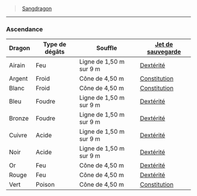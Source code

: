 ﻿---
!GenericItem
Id: dragonborn_hd.md#ascendance
ParentLink: dragonborn_hd.md#sangdragon
Name: Ascendance
ParentName: Sangdragon
NameLevel: 3
Attributes:
  Name: Ascendance
  Markdown: >+
    ### <!--Name-->Ascendance<!--/Name-->


    |Dragon|Type <!--br-->de <!--br-->dégâts|Souffle|[Jet <!--br-->de <!--br-->sauvegarde](hd_abilities_jets_de_sauvegarde.md)|

    |---|---|---|---|

    |Airain|Feu|Ligne de 1,50 m sur 9 m|[Dextérité](hd_abilities_dexterity.md)|

    |Argent|Froid|Cône de 4,50 m|[Constitution](hd_abilities_constitution.md)|

    |Blanc|Froid|Cône de 4,50 m|[Constitution](hd_abilities_constitution.md)|

    |Bleu|Foudre|Ligne de 1,50 m sur 9 m|[Dextérité](hd_abilities_dexterity.md)|

    |Bronze|Foudre|Ligne de 1,50 m sur 9 m|[Dextérité](hd_abilities_dexterity.md)|

    |Cuivre|Acide|Ligne de 1,50 m sur 9 m|[Dextérité](hd_abilities_dexterity.md)|

    |Noir|Acide|Ligne de 1,50 m sur 9 m|[Dextérité](hd_abilities_dexterity.md)|

    |Or|Feu|Cône de 4,50 m|[Dextérité](hd_abilities_dexterity.md)|

    |Rouge|Feu|Cône de 4,50 m|[Dextérité](hd_abilities_dexterity.md)|

    |Vert|Poison|Cône de 4,50 m|[Constitution](hd_abilities_constitution.md)|

AttributesDictionary: >+
  Name: Ascendance

  Markdown: >+

    ### <!--Name-->Ascendance<!--/Name-->





    |Dragon|Type <!--br-->de <!--br-->dégâts|Souffle|[Jet <!--br-->de <!--br-->sauvegarde](hd_abilities_jets_de_sauvegarde.md)|



    |---|---|---|---|



    |Airain|Feu|Ligne de 1,50 m sur 9 m|[Dextérité](hd_abilities_dexterity.md)|



    |Argent|Froid|Cône de 4,50 m|[Constitution](hd_abilities_constitution.md)|



    |Blanc|Froid|Cône de 4,50 m|[Constitution](hd_abilities_constitution.md)|



    |Bleu|Foudre|Ligne de 1,50 m sur 9 m|[Dextérité](hd_abilities_dexterity.md)|



    |Bronze|Foudre|Ligne de 1,50 m sur 9 m|[Dextérité](hd_abilities_dexterity.md)|



    |Cuivre|Acide|Ligne de 1,50 m sur 9 m|[Dextérité](hd_abilities_dexterity.md)|



    |Noir|Acide|Ligne de 1,50 m sur 9 m|[Dextérité](hd_abilities_dexterity.md)|



    |Or|Feu|Cône de 4,50 m|[Dextérité](hd_abilities_dexterity.md)|



    |Rouge|Feu|Cône de 4,50 m|[Dextérité](hd_abilities_dexterity.md)|



    |Vert|Poison|Cône de 4,50 m|[Constitution](hd_abilities_constitution.md)|



---
> [Sangdragon](hd_dragonborn.md)

---

### Ascendance

|Dragon|Type de dégâts|Souffle|[Jet de sauvegarde](hd_abilities_jets_de_sauvegarde.md)|
|---|---|---|---|
|Airain|Feu|Ligne de 1,50 m sur 9 m|[Dextérité](hd_abilities_dexterity.md)|
|Argent|Froid|Cône de 4,50 m|[Constitution](hd_abilities_constitution.md)|
|Blanc|Froid|Cône de 4,50 m|[Constitution](hd_abilities_constitution.md)|
|Bleu|Foudre|Ligne de 1,50 m sur 9 m|[Dextérité](hd_abilities_dexterity.md)|
|Bronze|Foudre|Ligne de 1,50 m sur 9 m|[Dextérité](hd_abilities_dexterity.md)|
|Cuivre|Acide|Ligne de 1,50 m sur 9 m|[Dextérité](hd_abilities_dexterity.md)|
|Noir|Acide|Ligne de 1,50 m sur 9 m|[Dextérité](hd_abilities_dexterity.md)|
|Or|Feu|Cône de 4,50 m|[Dextérité](hd_abilities_dexterity.md)|
|Rouge|Feu|Cône de 4,50 m|[Dextérité](hd_abilities_dexterity.md)|
|Vert|Poison|Cône de 4,50 m|[Constitution](hd_abilities_constitution.md)|

